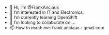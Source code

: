 - 👋 Hi, I’m @FrankAnciaux
- 👀 I’m interested in IT and Electronics.
- 🌱 I’m currently learning OpenShift
- 💞️ I’m looking to collaborate on ...
- 📫 How to reach me: frank.anciaux - gmail.com

<!---
FrankAnciaux/FrankAnciaux is a ✨ special ✨ repository because its `README.md` (this file) appears on your GitHub profile.
You can click the Preview link to take a look at your changes.
--->

